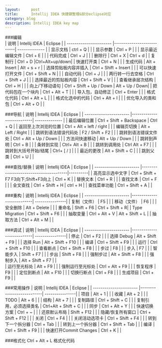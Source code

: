 ```yaml
---
layout:     post
title:      Intellij IDEA 快捷键整理&部分eclipse对应
category: blog
description: Intellij IDEA key map 
---
```


###编辑    
| 说明                    | Intellij IDEA             | Eclipse        |
| ----------------------- |---------------------------| -------------- |
| 显示文档                | ctrl + Q                  |                |
| 显示参数                | Ctrl + P                  |                |
| 显示最近编辑文件        | Ctrl + E                  |                |
| 代码完成                | Ctrl + J                  |                |
| 删除行                  | Ctrl + X                  | Ctrl + d       |
| 复制行                  | Ctrl + D                  |Ctrl+Alt+up/down|
| 快速打开类              | Ctrl + N                  |                |
| 生成代码                | Alt + Insert              | Alt + s + r    |
| 选择剪贴板内容并插入    | Ctrl + Shift + Insert     |                |
| 可以快速打开文件        | Ctrl + Shift + N          |                |
| 自动代码                | Ctrl + J                  |                |
| 两行转一行去空格        | Ctrl + Shift + J          |                |
| 选择最近的剪贴板内容    | Ctrl + Shift + V          |                |
| 查看继承层次结构        | Ctrl + H                  |                |
| 向上/下移动语句         | Ctrl + Shift + Up / Down  | Alt + Up / Down|
| 把代码包在一个块内      | Ctrl + Alt + T            |                |
| 导入包，自动修正        | Ctrl + Enter              |                |
| 格式化代码              | Ctrl + Alt + L            |                |
| 格式化选中的代码        | Ctrl + Alt + I            |                |
| 优化导入的类和包        | Ctrl + Alt + O            |                |

###导航
| 说明                    | Intellij IDEA             | Eclipse        |
| ----------------------- |---------------------------| -------------- |
| 最后编辑位置            | Ctrl + Shift + Backspace  |  Ctrl + Q      |
| 返回至上次浏览的位置    | Ctrl + Alt + left / right |                |
| 编辑页切换              | Alt + Left / Right        |                |
| 跳转到语法错误代码处    | F2 / Shift + F2           |                |
| 跳转到语法错误文件处    | Ctrl + Alt + Up / Down    |                |
| 方法间快速移动          | Alt + Up / Down           |                |
| 跳转到声明              | Ctrl + B                  |                |
| 条转到实现              | Ctrl+ Alt + B             |                |
| 跳转到调用处            | Ctrl Alt + F7             |                |
| 跳转到大括号开始/结尾   | Ctrl+ [ / ]               |                |
| 最近的更改              | Alt + Shift + C           |                |
| 跳到父类                | Ctrl + U                  |                |

###查找/替换
| 说明                    | Intellij IDEA             | Eclipse        |
| ----------------------- |----------------------------------------|----------|
| 高亮显示选中文字        | Ctrl + Shift + F7  F3向下;Shift+F3向上 | Ctrl + K |
| 替换文本                | Ctrl + R                               |          |
| 查找文本                | Ctrl + F                               |          |
| 全文查找                | Ctrl + Shift + H                       | ctrl + H |
| 查找菜单功能            | Ctrl + Shift + A                       |          |

###重构
| 说明                    | Intellij IDEA             | Eclipse         |
| ----------------------- |---------------------------| ----------------|
| 复制（文件）            | F5                        |                 |
| 移动（文件）            | F6                        |                 |
| 安全删除                | Alt + Delete              |                 |
| 重命名                  | Shift + F6                | Ctrl + Shift + R|
| Type Migration          | Ctrl + Shift + F6         |                 |
| 抽取变量                | Ctrl + Alt + V            | Alt + Shift + L |
| 抽取方法                | Ctrl + Alt + M            |                 |

###调试
| 说明                    | Intellij IDEA             | Eclipse         |
| ----------------------- |---------------------------| ----------------|
| 停止                    | Ctrl + F2                 |                 |
| 选择 Debug              | Alt + Shift + F9          |                 |
| 选择 Run                | Alt + Shift + F10         |                 |
| 编译                    | Ctrl + Shift + F9         |                 |
| 运行                    | Ctrl + Shift + F10        |                 |
| 查看断点                | Ctrl + Shift + F8         |                 |
| 步过                    | F8                        |                 |
| 步入                    | F7                        |                 |
| 智能步入                | Shift + F7                |                 |
| 步出                    | Shift + F8                |                 |
| 强制步过                | Alt + Shift + F8          |                 |
| 强制步入                | Alt + Shift + F7          |                 |   
| 运行至光标处            | Alt + F9                  |                 |
| 强制运行至光标处        | Ctrl + Alt + F9           |                 |
| 恢复程序                | F9                        |                 |
| 定位到断点              | Alt + F10                 |                 |
| 切换行断点              | Ctrl + F8                 |                 |
| 生成项目                | Ctrl + F9                 |                 |

###常用操作
| 说明                    | Intellij IDEA             | Eclipse         |
| ----------------------- |---------------------------| ----------------|
| 项目                    | Alt + 1                   |                 |
| 收藏                    | Alt + 2                   |                 |
| TODO                    | Alt + 6                   |                 |
| 结构                    | Alt + 7                   |                 |
| 复制路径                | Ctrl + Shift + C          |                 |
| 复制引用，必须选择类名  | Ctrl+Alt + Shift + C      |                 |
| 同步                    | Ctrl + Alt + Y            |                 |
| 快速切换方案            | Ctrl + ~                  |                 |
| 还原默认布局            | Shift + F12               |                 |
| 隐藏/恢复所有窗口       | Ctrl + Shift + F12        |                 |
| 关闭                    | Ctrl + F4                 |                 |
| 关闭活动选项卡          | Ctrl + Shift + F4         |                 |
| 转到下一个拆分器        | Ctrl + Tab                |                 |
| 转到上一个拆分器        | Ctrl + Shift + Tab        |                 |
| 编译                    | Ctrl + Shift + F9         |                 |
| 快速打开Commit Changes  | Ctrl + K                  |                 |

###格式化
    Ctrl + Alt + L 格式化代码
